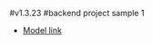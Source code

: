#v1.3.23
#backend project sample 1

- [Model link](https://app.eraser.io/workspace/YtPqZ1VogxGy1jzIDkzj)